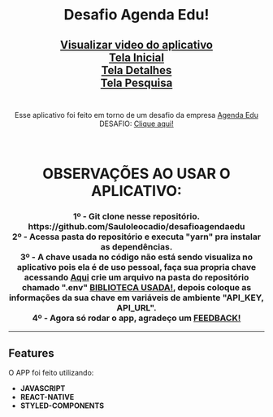 <h1 align="center">
<br>

Desafio Agenda Edu!

</h1>

<h2 align="center">
<a href="https://www.youtube.com/watch?v=dqtgX4uq3z0" target="_blank">Visualizar video do aplicativo</a>
<br>
<a href="https://imgur.com/a/oDQwwW2.jpeg" target="_blank">Tela Inicial</a>
<br>
<a href="https://imgur.com/a/MWqqRYP.png" target="_blank">Tela Detalhes</a>
<br>
<a href="https://imgur.com/a/8Pm49Sp.png" target="_blank">Tela Pesquisa</a>
<br>
<br>
</h2>

<p align="center">
 Esse aplicativo foi feito em torno de um desafio da empresa <a href="https://agendaedu.com/" target="_blank" >Agenda Edu</a> DESAFIO: <a href="https://github.com/agendakids/desafio-frontend-web/" target="_blank" >Clique aqui!</a> 
</p>

<h1 align="center">
<br>
  OBSERVAÇÕES AO USAR O APLICATIVO:
<br>

 <h3  align="center">
 1º - Git clone nesse repositório. https://github.com/Sauloleocadio/desafioagendaedu
 <br>
 2º - Acessa pasta do repositório e executa "yarn" pra instalar as dependências.
 <br>
 3º - A chave usada no código não está sendo visualiza no aplicativo pois ela é de uso pessoal, faça sua propria chave acessando <a href="https://www.themoviedb.org/documentation/api" target="_blank" >Aqui</a> crie um arquivo na pasta do repositório chamado ".env" <a href="https://github.com/goatandsheep/react-native-dotenv" target="_blank" >BIBLIOTECA USADA!</a>, depois coloque as informações da sua chave em variáveis de ambiente "API_KEY, API_URL".
 <br>
 4º - Agora só rodar o app, agradeço um <a href="https://api.whatsapp.com/send/?phone=558599111039" target="_blank" >FEEDBACK!</a>
 </h3>
</h1>

<hr />

## Features

O APP foi feito utilizando:

- **JAVASCRIPT**
- **REACT-NATIVE**
- **STYLED-COMPONENTS**
